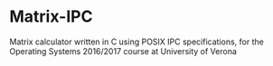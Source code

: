 # Matrix-IPC
Matrix calculator written in C using POSIX IPC specifications, for the Operating Systems 2016/2017 course at University of Verona
